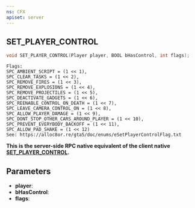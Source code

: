 ```yaml
---
ns: CFX
apiset: server
---
```

## SET_PLAYER_CONTROL

```c
void SET_PLAYER_CONTROL(Player player, BOOL bHasControl, int flags);
```

```
Flags:
SPC_AMBIENT_SCRIPT = (1 << 1),
SPC_CLEAR_TASKS = (1 << 2),
SPC_REMOVE_FIRES = (1 << 3),
SPC_REMOVE_EXPLOSIONS = (1 << 4),
SPC_REMOVE_PROJECTILES = (1 << 5),
SPC_DEACTIVATE_GADGETS = (1 << 6),
SPC_REENABLE_CONTROL_ON_DEATH = (1 << 7),
SPC_LEAVE_CAMERA_CONTROL_ON = (1 << 8),
SPC_ALLOW_PLAYER_DAMAGE = (1 << 9),
SPC_DONT_STOP_OTHER_CARS_AROUND_PLAYER = (1 << 10),
SPC_PREVENT_EVERYBODY_BACKOFF = (1 << 11),
SPC_ALLOW_PAD_SHAKE = (1 << 12)
See: https://alloc8or.re/gta5/doc/enums/eSetPlayerControlFlag.txt
```

**This is the server-side RPC native equivalent of the client native [SET\_PLAYER\_CONTROL](?_0x8D32347D6D4C40A2).**

## Parameters
* **player**: 
* **bHasControl**: 
* **flags**: 

